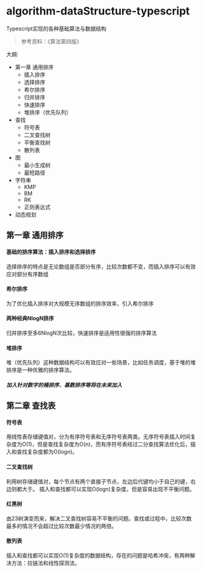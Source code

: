 # algorithm-dataStructure-typescript
Typescript实现的各种基础算法与数据结构
> 参考资料：《算法第四版》

大纲:
+ 第一章 通用排序
  + 插入排序
  + 选择排序
  + 希尔排序
  + 归并排序
  + 快速排序
  + 堆排序（优先队列）
+ 查找
  + 符号表
  + 二叉查找树
  + 平衡查找树
  + 散列表
+ 图
  + 最小生成树
  + 最短路径
+ 字符串
  + KMP
  + BM
  + RK
  + 正则表达式
+ 动态规划

## 第一章 通用排序
#### 基础的排序算法：插入排序和选择排序
选择排序的特点是无论数组是否部分有序，比较次数都不变，而插入排序可以有效应对部分有序数组
#### 希尔排序
为了优化插入排序对大规模无序数组的排序效率，引入希尔排序
#### 两种经典NlogN排序
归并排序至多6NlogN次比较，快速排序是适用性很强的排序算法
#### 堆排序
堆（优先队列）这种数据结构可以有效应对一些场景，比如任务调度，基于堆的堆排序是一种优雅的排序算法。
##### 加入针对数字的桶排序、基数排序等将在未来加入

## 第二章 查找表
#### 符号表
用线性表存储键值对，分为有序符号表和无序符号表两类。无序符号表插入时间复杂度为O(1)，但是查找复杂度为O(n)，而有序符号表经过二分查找算法优化后，插入和查找复杂度都为O(logn)。
#### 二叉查找树
利用树存储键值对，每个节点有两个直接子节点，左边后代键均小于自己的键，右边则都大于。
插入和查找都可以实现O(logn)复杂度，但是容易出现不平衡问题。
#### 红黑树
由23树演变而来，解决二叉查找树容易不平衡的问题。查找或过程中，比较次数最多的情况不会超过比较次数最少情况的两倍。
#### 散列表
插入和查找都可以实现O(1)复杂度的数据结构，存在的问题是哈希冲突，有两种解决方法：拉链法和线性探测法。